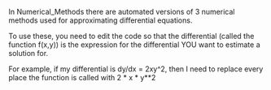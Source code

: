 In Numerical_Methods there are automated versions of 3 numerical methods used for approximating differential equations. 

To use these, you need to edit the code so that the differential (called the function f(x,y)) is the expression for the differential YOU want to estimate a solution for. 

For example, if my differential is dy/dx = 2xy^2, then I need to replace every place the function is called with 2 * x * y**2
